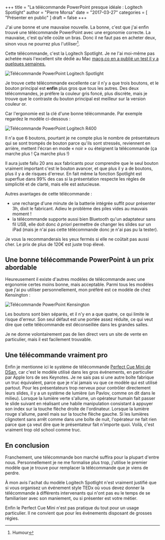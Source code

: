 +++
title      = "La télécommande PowerPoint presque idéale : Logitech Spotlight"
author     = "Pierre Morsa"
date       = "2017-03-27"
categories = [ "Présenter en public" ]
draft      = false
+++

J'ai une bonne et une mauvaise nouvelle. La bonne, c'est que j'ai enfin trouvé une télécommande PowerPoint avec une ergonomie correcte. La mauvaise, c'est qu'elle coûte un bras. Donc il ne faut pas en acheter deux, sinon vous ne pourrez plus l'utiliser[^1]. 

Cette télécommande, c'est la Logitech Spotlight. Je ne l'ai moi-même pas achetée mais l'excellent site dédié au Mac [macg.co en a publié un test il y a quelques semaines.](http://www.macg.co/materiel/2017/03/prise-en-main-de-la-telecommande-de-presentation-logitech-spotlight-97698)

![Télécommande PowerPoint Logitech Spotlight](/pictures/2017/03/telecommande-powerpoint-logitech-spotlight.jpg)

Je trouve cette télécommande excellente car il n'y a que trois boutons, et le bouton principal est **enfin** plus gros que tous les autres. Des deux télécommandes, je préfère la couleur gris foncé, plus discrète, mais je trouve que le contraste du bouton principal est meilleur sur la version couleur or. 

Car l'ergonomie est la clé d'une bonne télécommande. Par exemple regardez le modèle ci-dessous :

![Télécommande PowerPoint Logitech R400](/pictures/2017/03/telecommande-powerpoint-logitech-r400.jpg)

Il n'a que 6 boutons, pourtant je ne compte plus le nombre de présentateurs qui se sont trompés de bouton parce qu'ils sont stressés, reviennent en arrière, mettent l'écran en mode « noir » ou éteignent la télécommande (ça marche plus ! Ça marche plus !)

Il aura juste fallu 20 ans aux fabricants pour comprendre que le seul bouton vraiment important c'est le bouton avancer, et que plus il y a de boutons, plus il y a de risques d'erreur. En fait même la fonction Spotlight est superflue dans 99% des cas si la présentation respecte les règles de simplicité et de clarté, mais elle est astucieuse.

Autres avantages de cette télécommande : 

* une recharge d'une minute de la batterie intégrée suffit pour présenter 3h, dixit le fabricant. Adieu le problème des piles vides au mauvais moment !
* la télécommande supporte aussi bien Bluetooth qu'un adaptateur sans fil USB, elle doit donc *à priori* permettre de changer les slides sur un iPad (mais je n'ai pas cette télécommande donc je n'ai pas pu la tester).

Je vous la recommanderais les yeux fermés si elle ne coûtait pas aussi cher. Le prix de plus de 120€ est juste trop élevé.

## Une bonne télécommande PowerPoint à un prix abordable
Heureusement il existe d'autres modèles de télécommande avec une ergonomie certes moins bonne, mais acceptable. Parmi tous les modèles que j'ai pu utiliser personnellement, mon préféré est ce modèle de chez Kensington :

![Télécommande PowerPoint Kensington](/pictures/2017/03/telecommande-powerpoint-kensington.jpg)

Les boutons sont bien séparés, et il n'y en a que quatre, ce qui limite le risque d'erreur. Son seul défaut est une portée assez réduite, ce qui veut dire que cette télécommande est déconseillée dans les grandes salles.

Je ne donne volontairement pas de lien direct vers un site de vente en particulier, mais il est facilement trouvable.

## Une télécommande vraiment pro
Enfin je mentionne ici le système de télécommande [Perfect Cue Mini de DSan](http://www.dsan.com/CueLights/PerfectCueMini.asp), car c'est le modèle utilisé dans les gros événements, en particulier par Apple lors de ses Keynotes. Je ne sais pas si une autre boîte fabrique un truc équivalent, parce que je n'ai jamais vu que ce modèle qui est utilisé partout. Pour les présentateurs trop nerveux pour contrôler directement leurs slides, il y a un système de lumière (un Pavlov, comme on dit dans le milieu). Lorsque la lumière verte s'allume, un opérateur humain fait passer le slide suivant en réalisant une habile manipulation consistant à appuyer son index sur la touche flèche droite de l'ordinateur. Lorsque la lumière rouge s'allume, pareil mais sur la touche flèche gauche. Si les lumières clignotent sans arrêt comme dans une boîte de nuit, l'opérateur ne fait rien parce que ça veut dire que le présentateur fait n'importe quoi. Voilà, c'est vraiment trop old school comme truc.

## En conclusion
Franchement, une télécommande bon marché suffira pour la plupart d'entre nous. Personnellement je ne me formalise plus trop, j'utilise le premier modèle que je trouve pour remplacer la télécommande que je viens de perdre.

À mon avis l'achat du modèle Logitech Spotlight n'est vraiment justifié que si vous organisez un événement style TEDx où vous devez donner la télécommande à différents intervenants qui n'ont pas eu le temps de se familiariser avec son maniement, ou si présenter est votre métier.

Enfin le Perfect Cue Mini n'est pas pratique du tout pour un usage particulier. Il ne convient que pour les événements disposant de grosses régies.

[^1]: Humour
